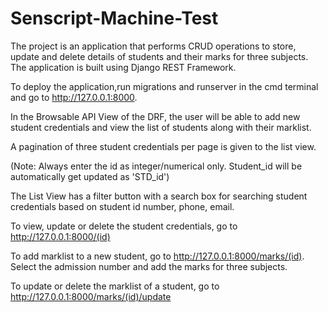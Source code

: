 # Senscript-Machine-Test

The project is an application that performs CRUD operations to store, update and delete details of students and their marks for three subjects. The application is built using Django REST Framework.

 To deploy the application,run migrations and runserver in the cmd terminal and go to http://127.0.0.1:8000. 
 
 In the Browsable API View of the DRF, the user will be able to add new student credentials and view the list of students along with their marklist. 
 
 A pagination of three student credentials per page is given to the list view.

(Note: Always enter the id as integer/numerical only. Student_id will be automatically get updated as 'STD_id')

 The List View has a filter button with a search box for searching student credentials based on student id number, phone, email.

 To view, update or delete the student credentials, go to http://127.0.0.1:8000/(id)

 To add marklist to a new student, go to http://127.0.0.1:8000/marks/(id). Select the admission number and add the marks for three subjects. 

 To update or delete the marklist of a student, go to http://127.0.0.1:8000/marks/(id)/update


